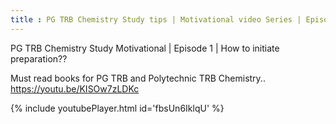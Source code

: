 ```yaml
---
title : PG TRB Chemistry Study tips | Motivational video Series | Episode 1
---
```


PG TRB Chemistry Study Motivational | Episode 1 | How to initiate preparation?? 

Must read books for PG TRB and Polytechnic TRB Chemistry..
https://youtu.be/KISOw7zLDKc



{% include youtubePlayer.html id='fbsUn6IklqU' %}

